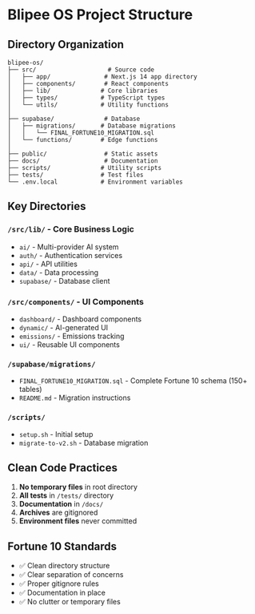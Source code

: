 # Blipee OS Project Structure

## Directory Organization

```
blipee-os/
├── src/                    # Source code
│   ├── app/               # Next.js 14 app directory
│   ├── components/        # React components
│   ├── lib/              # Core libraries
│   ├── types/            # TypeScript types
│   └── utils/            # Utility functions
│
├── supabase/              # Database
│   ├── migrations/       # Database migrations
│   │   └── FINAL_FORTUNE10_MIGRATION.sql
│   └── functions/        # Edge functions
│
├── public/                # Static assets
├── docs/                  # Documentation
├── scripts/              # Utility scripts
├── tests/                # Test files
└── .env.local            # Environment variables
```

## Key Directories

### `/src/lib/` - Core Business Logic
- `ai/` - Multi-provider AI system
- `auth/` - Authentication services
- `api/` - API utilities
- `data/` - Data processing
- `supabase/` - Database client

### `/src/components/` - UI Components
- `dashboard/` - Dashboard components
- `dynamic/` - AI-generated UI
- `emissions/` - Emissions tracking
- `ui/` - Reusable UI components

### `/supabase/migrations/`
- `FINAL_FORTUNE10_MIGRATION.sql` - Complete Fortune 10 schema (150+ tables)
- `README.md` - Migration instructions

### `/scripts/`
- `setup.sh` - Initial setup
- `migrate-to-v2.sh` - Database migration

## Clean Code Practices

1. **No temporary files** in root directory
2. **All tests** in `/tests/` directory
3. **Documentation** in `/docs/`
4. **Archives** are gitignored
5. **Environment files** never committed

## Fortune 10 Standards

- ✅ Clean directory structure
- ✅ Clear separation of concerns
- ✅ Proper gitignore rules
- ✅ Documentation in place
- ✅ No clutter or temporary files